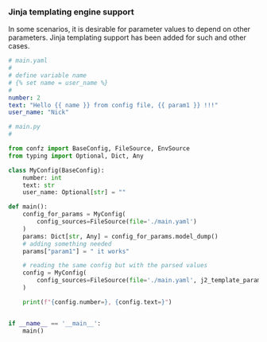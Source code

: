 ### Jinja templating engine support

In some scenarios, it is desirable for parameter values to depend on other parameters. Jinja templating  support has been added for such and other cases.


```yaml
# main.yaml
# 
# define variable name
# {% set name = user_name %}
#
number: 2
text: "Hello {{ name }} from config file, {{ param1 }} !!!"
user_name: "Nick"
```


```python
# main.py
#

from confz import BaseConfig, FileSource, EnvSource
from typing import Optional, Dict, Any

class MyConfig(BaseConfig):
    number: int
    text: str
    user_name: Optional[str] = ""

def main():
    config_for_params = MyConfig( 
        config_sources=FileSource(file='./main.yaml') 
    )
    params: Dict[str, Any] = config_for_params.model_dump() 
    # adding something needed
    params["param1"] = " it works"

    # reading the same config but with the parsed values                     
    config = MyConfig( 
        config_sources=FileSource(file='./main.yaml', j2_template_params=params) 
    )

    print(f"{config.number=}, {config.text=}") 


if __name__ == '__main__':
    main()
```



